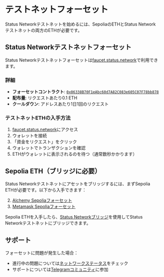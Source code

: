 # テストネットフォーセット

Status Networkテストネットを始めるには、SepoliaのETHとStatus Networkテストネットの両方のETHが必要です。

## Status Networkテストネットフォーセット

Status Networkテストネットフォーセットは[faucet.status.network](https://faucet.status.network)で利用できます。

### 詳細
- **フォーセットコントラクト**: [`0x06338B70F1eAbc60d7A82C083e605C07F78bb878`](https://sepoliascan.status.network/address/0x06338B70F1eAbc60d7A82C083e605C07F78bb878)
- **配布量**: リクエストあたり0.1 ETH
- **クールダウン**: アドレスあたり1日1回のリクエスト

### テストネットETHの入手方法

1. [faucet.status.network](https://faucet.status.network)にアクセス
2. ウォレットを接続
3. 「資金をリクエスト」をクリック
4. ウォレットでトランザクションを確認
5. ETHがウォレットに表示されるのを待つ（通常数秒かかります）

## Sepolia ETH（ブリッジに必要）

Status Networkテストネットにアセットをブリッジするには、まずSepolia ETHが必要です。以下から入手できます：

2. [Alchemy Sepoliaフォーセット](https://www.alchemy.com/faucets/ethereum-sepolia)
3. [Metamask Sepoliaフォーセット](https://docs.metamask.io/developer-tools/faucet/)

Sepolia ETHを入手したら、[Status Networkブリッジ](https://bridge.status.network)を使用してStatus Networkテストネットにブリッジできます。

## サポート

フォーセットに問題が発生した場合：
- 進行中の問題については[ネットワークステータス](https://health.status.network)をチェック
- サポートについては[Telegramコミュニティ](https://t.me)に参加
